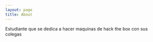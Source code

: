 ```yaml
---
layout: page
title: About
---
```


Estudiante que se dedica a hacer maquinas de hack the box con sus colegas
